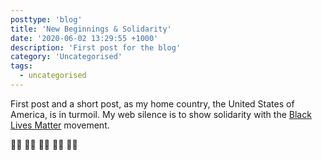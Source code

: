 ```yaml
---
posttype: 'blog'
title: 'New Beginnings & Solidarity'
date: '2020-06-02 13:29:55 +1000'
description: 'First post for the blog'
category: 'Uncategorised'
tags:
  - uncategorised
---
```


First post and a short post, as my home country, the United States of America, is in turmoil. My web silence is to show solidarity with the [Black Lives Matter](https://blacklivesmatter.com) movement.

✊🏿 ✊🏾 ✊🏽 ✊🏼 ✊🏻

